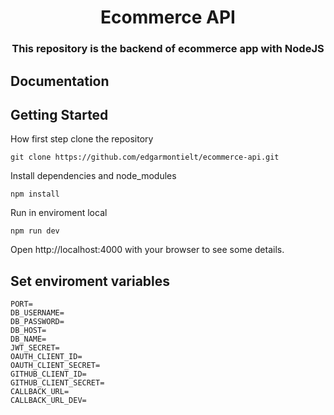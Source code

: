<h1 align="center">Ecommerce API</h1>

<h3 align="center">
  This repository is the backend of ecommerce app with NodeJS
</h3>

## Documentation


## Getting Started

How first step clone the repository
```
git clone https://github.com/edgarmontielt/ecommerce-api.git
```
Install dependencies and node_modules
```
npm install
```

Run in enviroment local
```
npm run dev
```
Open http://localhost:4000 with your browser to see some details.



## Set enviroment variables

```
PORT=
DB_USERNAME=
DB_PASSWORD=
DB_HOST=
DB_NAME=
JWT_SECRET=
OAUTH_CLIENT_ID=
OAUTH_CLIENT_SECRET=
GITHUB_CLIENT_ID=
GITHUB_CLIENT_SECRET=
CALLBACK_URL=
CALLBACK_URL_DEV=
```
